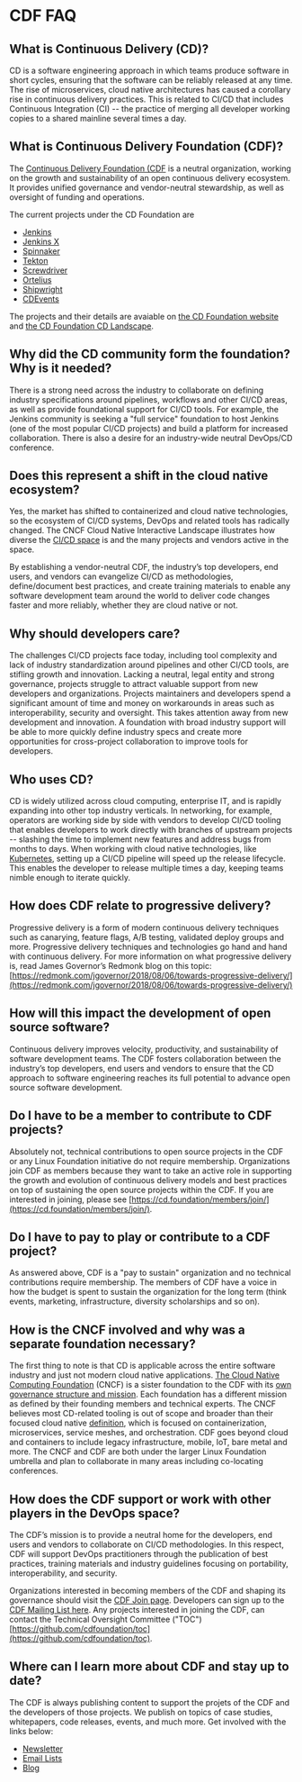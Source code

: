 # CDF FAQ

## What is Continuous Delivery (CD)?

CD is a software engineering approach in which teams produce software in short cycles, ensuring that the software can be reliably released at any time. The rise of microservices, cloud native architectures has caused a corollary rise in continuous delivery practices. This is related to CI/CD that includes Continuous Integration (CI) -- the practice of merging all developer working copies to a shared mainline several times a day.

## What is Continuous Delivery Foundation (CDF)?

The [Continuous Delivery Foundation (CDF](https://cd.foundation/) is a neutral organization, working on the growth and sustainability of an open continuous delivery ecosystem. It provides unified governance and vendor-neutral stewardship, as well as oversight of funding and operations.

The current projects under the CD Foundation are

* [Jenkins](https://www.jenkins.io/)
* [Jenkins X](https://jenkins-x.io/)
* [Spinnaker](https://spinnaker.io/)
* [Tekton](https://tekton.dev/)
* [Screwdriver](https://screwdriver.cd/)
* [Ortelius](https://ortelius.io/)
* [Shipwright](https://shipwright.io/)
* [CDEvents](https://cdevents.dev/)

The projects and their details are avaiable on [the CD Foundation website](https://cd.foundation/projects/) and [the CD Foundation CD Landscape](https://landscape.cd.foundation/).

## Why did the CD community form the foundation? Why is it needed?

There is a strong need across the industry to collaborate on defining industry specifications around pipelines, workflows and other CI/CD areas, as well as provide foundational support for CI/CD tools. For example, the Jenkins community is seeking a "full service" foundation to host Jenkins (one of the most popular CI/CD projects) and build a platform for increased collaboration. There is also a desire for an industry-wide neutral DevOps/CD conference.

## Does this represent a shift in the cloud native ecosystem?

Yes, the market has shifted to containerized and cloud native technologies, so the ecosystem of CI/CD systems, DevOps and related tools has radically changed. The CNCF Cloud Native Interactive Landscape illustrates how diverse the [CI/CD space](https://landscape.cncf.io/category=continuous-integration-delivery&format=card-mode&grouping=category) is and the many projects and vendors active in the space.

By establishing a vendor-neutral CDF, the industry’s top developers, end users, and vendors can evangelize CI/CD as methodologies, define/document best practices, and create training materials to enable any software development team around the world to deliver code changes faster and more reliably, whether they are cloud native or not.

## Why should developers care?

The challenges CI/CD projects face today, including tool complexity and lack of industry standardization around pipelines and other CI/CD tools, are stifling growth and innovation. Lacking a neutral, legal entity and strong governance, projects struggle to attract valuable support from new developers and organizations. Projects maintainers and developers spend a significant amount of time and money on workarounds in areas such as interoperability, security and oversight. This takes attention away from new development and innovation. A foundation with broad industry support will be able to more quickly define industry specs and create more opportunities for cross-project collaboration to improve tools for developers.

## Who uses CD?

CD is widely utilized across cloud computing, enterprise IT, and is rapidly expanding into other top industry verticals. In networking, for example, operators are working side by side with vendors to develop CI/CD tooling that enables developers to work directly with branches of upstream projects -- slashing the time to implement new features and address bugs from months to days. When working with cloud native technologies, like [Kubernetes](https://kubernetes.io/), setting up a CI/CD pipeline will speed up the release lifecycle. This enables the developer to release multiple times a day, keeping teams nimble enough to iterate quickly.

## How does CDF relate to progressive delivery?

Progressive delivery is a form of modern continuous delivery techniques such as canarying, feature flags, A/B testing, validated deploy groups and more. Progressive delivery techniques and technologies go hand and hand with continuous delivery. For more information on what progressive delivery is, read James Governor’s Redmonk blog on this topic: [https://redmonk.com/jgovernor/2018/08/06/towards-progressive-delivery/](https://redmonk.com/jgovernor/2018/08/06/towards-progressive-delivery/)

## How will this impact the development of open source software?

Continuous delivery improves velocity, productivity, and sustainability of software development teams. The CDF fosters collaboration between the industry’s top developers, end users and vendors to ensure that the CD approach to software engineering reaches its full potential to advance open source software development.

## Do I have to be a member to contribute to CDF projects?

Absolutely not, technical contributions to open source projects in the CDF or any Linux Foundation initiative do not require membership. Organizations join CDF as members because they want to take an active role in supporting the growth and evolution of continuous delivery models and best practices on top of sustaining the open source projects within the CDF. If you are interested in joining, please see [https://cd.foundation/members/join/](https://cd.foundation/members/join/).

## Do I have to pay to play or contribute to a CDF project?

As answered above, CDF is a "pay to sustain" organization and no technical contributions require membership.  The members of CDF have a voice in how the budget is spent to sustain the organization for the long term (think events, marketing, infrastructure, diversity scholarships and so on).

## How is the CNCF involved and why was a separate foundation necessary?

The first thing to note is that CD is applicable across the entire software industry and just not modern cloud native applications. [The Cloud Native Computing Foundation](http://cncf.io) (CNCF) is a sister foundation to the CDF with its [own governance structure and mission](https://github.com/cncf/foundation/blob/master/charter.md#1-mission-of-the-cloud-native-computing-foundation). Each foundation has a different mission as defined by their founding members and technical experts.  The CNCF believes most CD-related tooling is out of scope and broader than their focused cloud native [definition](https://github.com/cncf/toc/blob/master/DEFINITION.md), which is focused on containerization, microservices, service meshes, and orchestration. CDF goes beyond cloud and containers to include legacy infrastructure, mobile, IoT, bare metal and more. The CNCF and CDF are both under the larger Linux Foundation umbrella and plan to collaborate in many areas including co-locating conferences.

## How does the CDF support or work with other players in the DevOps space?

The CDF’s mission is to provide a neutral home for the developers, end users and vendors to collaborate on CI/CD methodologies. In this respect, CDF will support DevOps practitioners through the publication of best practices, training materials and industry guidelines focusing on portability, interoperability, and security.

Organizations interested in becoming members of the CDF and shaping its governance should visit the [CDF Join page](https://cd.foundation/members/join/). Developers can sign up to the [CDF Mailing List here](lists.cd.foundation/g/main). Any projects interested in joining the CDF, can contact the Technical Oversight Committee ("TOC") [https://github.com/cdfoundation/toc](https://github.com/cdfoundation/toc).

## Where can I learn more about CDF and stay up to date?

The CDF is always publishing content to support the projets of the CDF and the developers of those projects. We publish on topics of case studies, whitepapers, code releases, events, and much more. Get involved with the links below:

- [Newsletter](https://cd.foundation/stay-connected/)
- [Email Lists](https://lists.cd.foundation/g/main)
- [Blog](https://cd.foundation/blog/)

